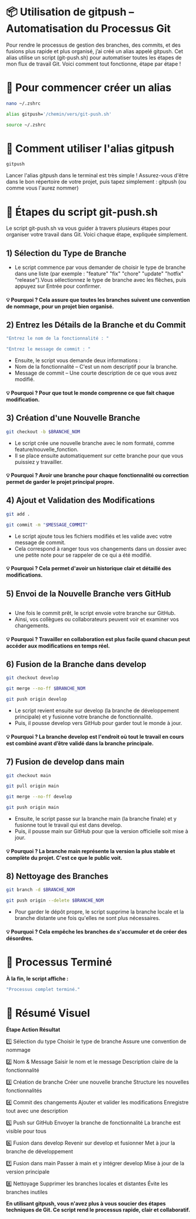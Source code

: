 
# 📦 Utilisation de gitpush – Automatisation du Processus Git

Pour rendre le processus de gestion des branches, des commits, et des fusions plus rapide et plus organisé, j’ai créé un alias appelé gitpush. Cet alias utilise un script (git-push.sh) pour automatiser toutes les étapes de mon flux de travail Git. Voici comment tout fonctionne, étape par étape !

# 🏁 Pour commencer créer un alias
```bash
nano ~/.zshrc
```
```bash
alias gitpush='/chemin/vers/git-push.sh'
```
```bash
source ~/.zshrc
```

# 🚀 Comment utiliser l'alias gitpush
```bash
gitpush
```
Lancer l'alias gitpush dans le terminal est très simple ! Assurez-vous d'être dans le bon répertoire de votre projet, puis tapez simplement : gitpush (ou comme vous l'aurez nommer)

# 🎯 Étapes du script git-push.sh

Le script git-push.sh va vous guider à travers plusieurs étapes pour organiser votre travail dans Git. Voici chaque étape, expliquée simplement.

## 1) Sélection du Type de Branche

- Le script commence par vous demander de choisir le type de branche dans une liste (par exemple : "feature" "fix" "chore" "update" "hotfix" "release").Vous sélectionnez le type de branche avec les flèches, puis appuyez sur Entrée pour confirmer.
#### 💡 Pourquoi ? Cela assure que toutes les branches suivent une convention de nommage, pour un projet bien organisé.

## 2) Entrez les Détails de la Branche et du Commit
```bash
"Entrez le nom de la fonctionnalité : "
```

```bash
"Entrez le message de commit : "
```
-  Ensuite, le script vous demande deux informations :
- Nom de la fonctionnalité – C'est un nom descriptif pour la branche.
- Message de commit – Une courte description de ce que vous avez modifié.
#### 💡 Pourquoi ? Pour que tout le monde comprenne ce que fait chaque modification.

## 3) Création d'une Nouvelle Branche

```bash
git checkout -b $BRANCHE_NOM
```
- Le script crée une nouvelle branche avec le nom formaté, comme feature/nouvelle_fonction.
- Il se place ensuite automatiquement sur cette branche pour que vous puissiez y travailler.
#### 💡 Pourquoi ? Avoir une branche pour chaque fonctionnalité ou correction permet de garder le projet principal propre.

## 4) Ajout et Validation des Modifications
```bash
git add .
```

```bash
git commit -m "$MESSAGE_COMMIT"
```
- Le script ajoute tous les fichiers modifiés et les valide avec votre message de commit.
- Cela correspond à ranger tous vos changements dans un dossier avec une petite note pour se rappeler de ce qui a été modifié.
#### 💡 Pourquoi ? Cela permet d'avoir un historique clair et détaillé des modifications.

## 5) Envoi de la Nouvelle Branche vers GitHub
```bashgit push -u origin $BRANCHE_NOM
```
- Une fois le commit prêt, le script envoie votre branche sur GitHub.
- Ainsi, vos collègues ou collaborateurs peuvent voir et examiner vos changements.
#### 💡 Pourquoi ? Travailler en collaboration est plus facile quand chacun peut accéder aux modifications en temps réel.

## 6) Fusion de la Branche dans develop
```bash
git checkout develop
```

```bash
git merge --no-ff $BRANCHE_NOM
```

```bash
git push origin develop
```
- Le script revient ensuite sur develop (la branche de développement principale) et y fusionne votre branche de fonctionnalité.
- Puis, il pousse develop vers GitHub pour garder tout le monde à jour.
#### 💡 Pourquoi ? La branche develop est l'endroit où tout le travail en cours est combiné avant d’être validé dans la branche principale.

## 7) Fusion de develop dans main
```bash
git checkout main
```

```bash
git pull origin main
```

```bash
git merge --no-ff develop
```

```bash
git push origin main
```
- Ensuite, le script passe sur la branche main (la branche finale) et y fusionne tout le travail qui est dans develop.
- Puis, il pousse main sur GitHub pour que la version officielle soit mise à jour.
#### 💡 Pourquoi ? La branche main représente la version la plus stable et complète du projet. C'est ce que le public voit.

## 8) Nettoyage des Branches
```bash
git branch -d $BRANCHE_NOM
```

```bash
git push origin --delete $BRANCHE_NOM
```
- Pour garder le dépôt propre, le script supprime la branche locale et la branche distante une fois qu'elles ne sont plus nécessaires.
#### 💡 Pourquoi ? Cela empêche les branches de s'accumuler et de créer des désordres.

# 🎉 Processus Terminé
**À la fin, le script affiche :**

```bash
"Processus complet terminé."
```

# 📝 Résumé Visuel
**Étape	Action	Résultat**

1️⃣ Sélection du type	Choisir le type de branche	Assure une convention de nommage

2️⃣ Nom & Message	Saisir le nom et le message	Description claire de la fonctionnalité

3️⃣ Création de branche	Créer une nouvelle branche	Structure les nouvelles fonctionnalités

4️⃣ Commit des changements	Ajouter et valider les modifications	Enregistre tout avec une description

5️⃣ Push sur GitHub	Envoyer la branche de fonctionnalité	La branche est visible pour tous

6️⃣ Fusion dans develop	Revenir sur develop et fusionner	Met à jour la branche de développement

7️⃣ Fusion dans main	Passer à main et y intégrer develop	Mise à jour de la version principale

8️⃣ Nettoyage	Supprimer les branches locales et distantes	Évite les branches inutiles

**En utilisant gitpush, vous n'avez plus à vous soucier des étapes techniques de Git. Ce script rend le processus rapide, clair et collaboratif.**



